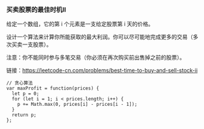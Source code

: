 <!--
 * @Author: 月魂
 * @Date: 2021-01-09 21:53:14
 * @LastEditTime: 2021-01-17 17:47:55
 * @LastEditors: 月魂
 * @Description: 
 * @FilePath: \leetcode-per-day\day3.md
-->
### 买卖股票的最佳时机Ⅱ
给定一个数组，它的第 i 个元素是一支给定股票第 i 天的价格。

设计一个算法来计算你所能获取的最大利润。你可以尽可能地完成更多的交易（多次买卖一支股票）。

注意：你不能同时参与多笔交易（你必须在再次购买前出售掉之前的股票）。

链接：https://leetcode-cn.com/problems/best-time-to-buy-and-sell-stock-ii

```
// 贪心算法
var maxProfit = function(prices) {
  let p = 0;
  for (let i = 1; i < prices.length; i++) {
    p += Math.max(0, prices[i] - prices[i - 1]);
  }
  return p;
};
```